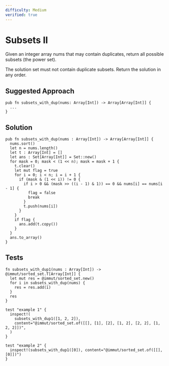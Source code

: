 ```yaml
---
difficulty: Medium
verified: true
---
```


# Subsets II

Given an integer array nums that may contain duplicates, return all possible
subsets (the power set).

The solution set must not contain duplicate subsets. Return the solution in any order.

## Suggested Approach

```mbt nocheck
pub fn subsets_with_dup(nums: Array[Int]) -> Array[Array[Int]] {
  ...
}
```

## Solution

```mbt
pub fn subsets_with_dup(nums : Array[Int]) -> Array[Array[Int]] {
  nums.sort()
  let n = nums.length()
  let t : Array[Int] = []
  let ans : Set[Array[Int]] = Set::new()
  for mask = 0; mask < (1 << n); mask = mask + 1 {
    t.clear()
    let mut flag = true
    for i = 0; i < n; i = i + 1 {
      if (mask & (1 << i)) != 0 {
        if i > 0 && (mask >> ((i - 1) & 1)) == 0 && nums[i] == nums[i - 1] {
          flag = false
          break
        }
        t.push(nums[i])
      }
    }
    if flag {
      ans.add(t.copy())
    }
  }
  ans.to_array()
}
```

## Tests

```moonbit
fn subsets_with_dup1(nums : Array[Int]) -> @immut/sorted_set.T[Array[Int]] {
  let mut res = @immut/sorted_set.new()
  for i in subsets_with_dup(nums) {
    res = res.add(i)
  }
  res
}

test "example 1" {
  inspect!(
    subsets_with_dup1([1, 2, 2]),
    content="@immut/sorted_set.of([[], [1], [2], [1, 2], [2, 2], [1, 2, 2]])",
  )
}

test "example 2" {
  inspect!(subsets_with_dup1([0]), content="@immut/sorted_set.of([[], [0]])")
}
```
